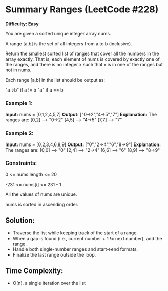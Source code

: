 # Summary Ranges (LeetCode #228)
**Difficulty: Easy**

You are given a sorted unique integer array nums.

A range [a,b] is the set of all integers from a to b (inclusive).

Return the smallest sorted list of ranges that cover all the numbers in the array exactly. That is, each element of nums is covered by exactly one of the ranges, and there is no integer x such that x is in one of the ranges but not in nums.

Each range [a,b] in the list should be output as:

"a->b" if a != b
"a" if a == b
 

### Example 1:

**Input:** nums = [0,1,2,4,5,7]
**Output:** ["0->2","4->5","7"]
**Explanation:** The ranges are:
[0,2] --> "0->2"
[4,5] --> "4->5"
[7,7] --> "7"
### Example 2:

**Input:** nums = [0,2,3,4,6,8,9]
**Output:** ["0","2->4","6","8->9"]
**Explanation:** The ranges are:
[0,0] --> "0"
[2,4] --> "2->4"
[6,6] --> "6"
[8,9] --> "8->9"
 

### Constraints:

0 <= nums.length <= 20

-231 <= nums[i] <= 231 - 1

All the values of nums are unique.

nums is sorted in ascending order.

## Solution:
- Traverse the list while keeping track of the start of a range.
- When a gap is found (i.e., current number + 1 != next number), add the range.
- Handle both single-number ranges and start->end formats.
- Finalize the last range outside the loop.

## Time Complexity:
- O(n), a single iteration over the list
